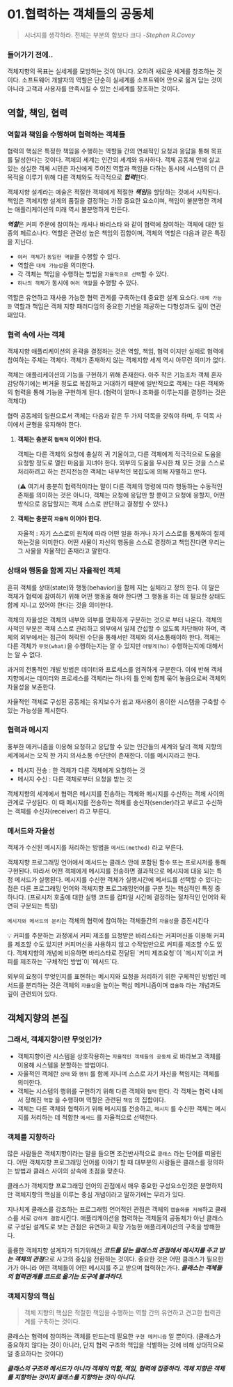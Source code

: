 # 01.협력하는 객체들의 공동체
> 시너지를 생각하라. 전체는 부분의 합보다 크다 *-Stephen R.Covey*
> 

### 들어가기 전에..

객체지향의 목표는 실세계를 모방하는 것이 아니다. 오히려 새로운 세계를 창조하는 것이다.
소프트웨어 개발자의 역할은 단순히 실세계를 소프트웨어 안으로 옮겨 담는 것이 아니라 고객과 사용자를 만족시킬 수 있는 신세계를 창조하는 것이다.  

## 역할, 책임, 협력

### 역할과 책임을 수행하며 협력하는 객체들

협력의 핵심은 특정한 책임을 수행하는 역할들 간의 연쇄적인 요청과 응답을 통해 목표를 달성한다는 것이다. 
객체의 세계는 인간의 세계와 유사하다. 객체 공동체 안에 살고 있는 성실한 객체 시민은 자신에게 주어진 역할과 책임을 다하는 동시에 시스템의 더 큰 목적을 이루기 위해 다른 객체와도 적극적으로 ***협력***한다. 

객체지향 설계라는 예술은 적절한 객체에게 적절한 ***책임***을 할당하는 것에서 시작된다.
책임은 객체지향 설계의 품질을 결정하는 가장 중요한 요소이며, 책임이 불분명한 객체는 애플리케이션의 미래 역시 불분명하게 만든다. 

***역할***은 커피 주문에 참여하는 캐셔나 바리스타 와 같이 협력에 참여하는 객체에 대한 일종의 페르소나다. 
역할은 관련성 높은 책임의 집합이며, 객체의 역할은 다음과 같은 특징을 지닌다. 

- `여러 객체`가 `동일한 역할`을 수행할 수 있다.
- 역할은 `대체 가능성`을 의미한다.
- 각 객체는 책임을 수행하는 방법을 `자율적으로 선택`할 수 있다.
- `하나의 객체`가 동시에 `여러 역할`을 수행할 수 있다.

역할은 유연하고 재사용 가능한 협력 관계를 구축하는데 중요한 설계 요소다. 
`대체 가능한` 역할과 책임은 객체 지향 패러다임의 중요한 기반을 제공하는 다형성과도 깊이 연관돼있다. 

### 협력 속에 사는 객체

객체지향 애플리케이션의 윤곽을 결정하는 것은 역할, 책임, 협력 이지만 실제로 협력에 참여하는 주체는 객체다. 
객체가 존재하지 않는 객체지향 세계 역시 아무런 의미가 없다. 

객체는 애플리케이션의 기능을 구현하기 위해 존재한다. 아주 작은 기능조차 객체 혼자 감당하기에는 버거울 정도로 복잡하고 거대하기 때문에 일반적으로 객체는 다른 객체와의 협력을 통해 기능을 구현하게 된다. (협력이 얼마나 조화를 이루는지를 결정하는 것은 객체다) 

협력 공동체의 일원으로서 객체는 다음과 같은 두 가지 덕목을 갖춰야 하며, 두 덕목 사이에서 균형을 유지해야 한다. 

1. **객체는 충분히 `협력적` 이어야 한다.** 
    
    객체는 다른 객체의 요청에 충실히 귀 기울이고, 다른 객체에게 적극적으로 도움을 요청할 정도로 열린 마음을 지녀야 한다. 외부의 도움을 무시한 채 모든 것을 스스로 처리하려고 하는 전지전능한 객체는 내부적인 복잡도에 의해 자멸하고 만다. 
    
    (⚠️ 여기서 충분히 협력적이라는 말이 다른 객체의 명령에 따라 행동하는 수동적인 존재를 의미하는 것은 아니다, 객체는 요청에 응답만 할 뿐이고 요청에 응할지, 어떤 방식으로 응답할지는 객체 스스로 판단하고 결정할 수 있다.) 
    
2. **객체는 충분히 `자율적` 이어야 한다.**
    
    자율적 : 자기 스스로의 원칙에 따라 어떤 일을 하거나 자기 스스로를 통제하여 절제하는것을 의미한다. 
    어떤 사물이 자신의 행동을 스스로 결정하고 책임진다면 우리는 그 사물을 자율적인 존재라고 말한다. 
    

### 상태와 행동을 함께 지닌 자율적인 객체

흔히 객체를 상태(state)와 행동(behavior)을 함께 지는 실체라고 정의 한다. 이 말은 객체가 협력에 참여하기 위해 어떤 행동을 해야 한다면 그 행동을 하는 데 필요한 상태도 함께 지니고 있어야 한다는 것을 의미한다. 

객체의 자율성은 객체의 내부와 외부를 명확하게 구분하는 것으로 부터 나온다. 
객체의 사적인 부분은 객체 스스로 관리하고 외부에서 일체 간섭할 수 없도록 차단해야 하며, 객체의 외부에서는 접근이 허락된 수단을 통해서만 객체와 의사소통해야하 한다. 
객체는 다른 객체가 `무엇(what)`을 수행하는지는 알 수 있지만 `어떻게(ho)` 수행하는지에 대해서는 알 수 없다.  

과거의 전통적인 개발 방법은 데이터와 프로세스를 엄격하게 구분한다. 이에 반해 객체지향에서는 데이터와 프로세스를 객체라는 하나의 틀 안에 함께 묶어 놓음으로써 객체의 자율성을 보존한다. 

자율적인 객체로 구성된 공동체는 유지보수가 쉽고 재사용이 용이한 시스템을 구축할 수 있는 가능성을 제시한다. 

### 협력과 메시지

풍부한 메커니즘을 이용해 요청하고 응답할 수 있는 인간들의 세계와 달리 객체 지향의 세계에서는 오직 한 가지 의사소통 수단만이 존재한다. 이를 메시지라고 한다. 

- 메시지 전송 : 한 객체가 다른 객체에게 요청하는 것
- 메시지 수신 : 다른 객체로부터 요청을 받는 것

객체지향의 세계에서 협력은 메시지를 전송하는 객체와 메시지를 수신하는 객체 사이의 관계로 구성된다. 
이 때 메시지를 전송하는 객체를 송신자(sender)라고 부르고 수신하는 객체를 수신자(receiver) 라고 부른다. 

### 메서드와 자율성

객체가 수신된 메시지를 처리하는 방법을 `메서드(method)` 라고 부른다.

객체지향 프로그래밍 언어에서 메서드는 클래스 안에 포함된 함수 또는 프로시저를 통해 구현된다. 
따라서 어떤 객체에게 메시지를 전송하면 결과적으로 메시지에 대응 되는 특정 메서드가 실행된다. 
메시지를 수신한 객체가 실행시간에 메서드를 선택할 수 있다는 점은 다른 프로그래밍 언어와 객체지향 프로그래밍언어를 구분 짓는 핵심적인 특징 중 하나다. (프로시저 호출에 대한 실행 코드를 컴파일 시간에 결정하는 절차적인 언어와 확연히 구분되는 특징) 

`메시지와 메서드의 분리`는 객체의 협력에 참여하는 객체들간의 `자율성`을 증진시킨다

<aside>
💡 커피를 주문하는 과정에서 커피 제조를 요청받은 바리스타는 커피머신을 이용해 커피를 제조할 수도 있지만 커피머신을 사용하지 않고 수작업만으로 커피를 제조할 수도 있다. 
객체지향의 개념에 비유하면 바리스타로 전달된 `커피 제조요청`이 `메시지`이고 커피를 제조하는 `구체적인 방법`이 `메서드`다.

</aside>

외부의 요청이 무엇인지를 표현하는 메시지와 요청을 처리하기 위한 구체적인 방법인 메서드를 분리하는 것은 객체의 `자율성`을 높이는 핵심 메커니즘이며 `캡슐화` 라는 개념과도 깊이 관련되어 있다.

## 객체지향의 본질

### 그래서, 객체지향이란 무엇인가?

- 객체지향이란 시스템을 상호작용하는 `자율적인 객체들의 공동체` 로 바라보고 객체를 이용해 시스템을 분할하는 방법이다.
- 자율적인 객체란 `상태` 와 `행위` 를 함께 지니며 스스로 자기 자신을 책임지는 객체를 의미한다.
- 객체는 시스템의 행위를 구현하기 위해 다른 객체와 `협력` 한다. 각 객체는 협력 내에서 정해진 `역할` 을 수행하며 역할은 관련된 `책임` 의 집합이다.
- 객체는 다른 객체와 협력하기 위해 메시지를 전송하고, `메시지` 를 수신한 객체는 메시지를 처리하는 데 적합한 `메서드` 를 자율적으로 선택한다.

### 객체를 지향하라

많은 사람들은 객체지향이라는 말을 들으면 조건반사적으로 `클래스` 라는 단어를 떠올린다. 
어떤 객체지향 프로그래밍 언어를 이야기 할 때 대부분의 사람들은 클래스를 정의하는 방법과 클래스 사이의 상속에 초점을 맞춘다.

클래스가 객체지향 프로그래밍 언어의 관점에서 매우 중요한 구성요소인것은 분명하지만 객체지향의 핵심을 이루는 중심 개념이라고 말하기에는 무리가 있다. 

지나치게 클래스를 강조하는 프로그래밍 언어적인 관점은 객체의 `캡슐화를 저해`하고 클래스를 서로 `강하게 결합`시킨다. 애플리케이션을 협력하는 객체들의 공동체가 아닌 클래스로 구성된 설계도로 보는 관점은 유연하고 확장 가능한 애플리케이션의 구축을 방해한다. 

훌륭한 객체지향 설계자가 되기위해선 ***코드를 담는 클래스의 관점에서 메시지를 주고 받는 객체의 관점***으로 사고의 중심을 전환하는 것이다.
중요한 것은 어떤 클래스가 필요한가가 아니라 어떤 객체들이 어떤 메시지를 주고 받으며 협력하는가다. 
***클래스는 객체들의 협력관계를 코드로 옮기는 도구에 불과하다.*** 

### 객체지향의 핵심

> 객체 지향의 핵심은 적절한 책임을 수행하는 역할 간의 유연하고 견고한 협력관계를 구축하는 것이다.
> 

클래스는 협력에 참여하는 객체를 만드는데 필요한 `구현 메커니즘` 일 뿐이다. 
(클래스가 중요하지 않다는 것이 아니라, 단지 협력 구조와 책임을 식별하는 것에 비해 상대적으로 덜 중요하다는 것이다) 

***클래스의 구조와 메서드가 아니라 객체의 역할, 책임, 협력에 집중하라. 객체 지향은 객체를 지향하는 것이지 클래스를 지향하는 것이 아니다.***
